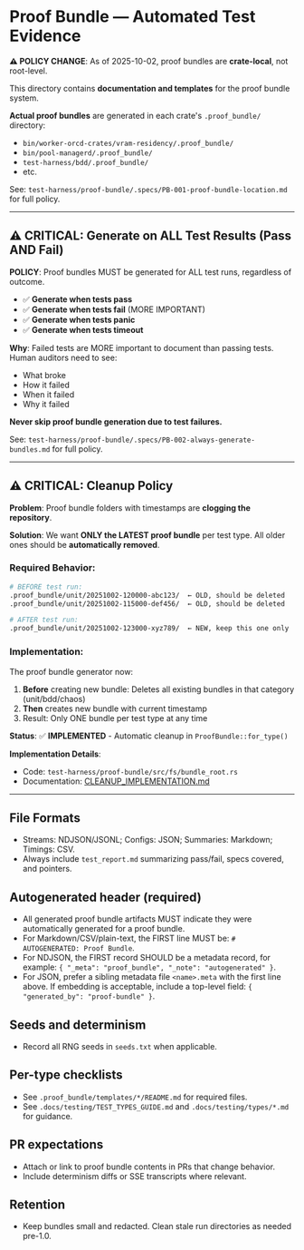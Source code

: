 # Proof Bundle — Automated Test Evidence

**⚠️ POLICY CHANGE**: As of 2025-10-02, proof bundles are **crate-local**, not root-level.

This directory contains **documentation and templates** for the proof bundle system.

**Actual proof bundles** are generated in each crate's `.proof_bundle/` directory:
- `bin/worker-orcd-crates/vram-residency/.proof_bundle/`
- `bin/pool-managerd/.proof_bundle/`
- `test-harness/bdd/.proof_bundle/`
- etc.

See: `test-harness/proof-bundle/.specs/PB-001-proof-bundle-location.md` for full policy.

---

## ⚠️ CRITICAL: Generate on ALL Test Results (Pass AND Fail)

**POLICY**: Proof bundles MUST be generated for ALL test runs, regardless of outcome.

- ✅ **Generate when tests pass**
- ✅ **Generate when tests fail** (MORE IMPORTANT)
- ✅ **Generate when tests panic**
- ✅ **Generate when tests timeout**

**Why**: Failed tests are MORE important to document than passing tests. Human auditors need to see:
- What broke
- How it failed
- When it failed
- Why it failed

**Never skip proof bundle generation due to test failures.**

See: `test-harness/proof-bundle/.specs/PB-002-always-generate-bundles.md` for full policy.

---

## ⚠️ CRITICAL: Cleanup Policy

**Problem**: Proof bundle folders with timestamps are **clogging the repository**.

**Solution**: We want **ONLY the LATEST proof bundle** per test type. All older ones should be **automatically removed**.

### Required Behavior:

```bash
# BEFORE test run:
.proof_bundle/unit/20251002-120000-abc123/  ← OLD, should be deleted
.proof_bundle/unit/20251002-115000-def456/  ← OLD, should be deleted

# AFTER test run:
.proof_bundle/unit/20251002-123000-xyz789/  ← NEW, keep this one only
```

### Implementation:

The proof bundle generator now:
1. **Before** creating new bundle: Deletes all existing bundles in that category (unit/bdd/chaos)
2. **Then** creates new bundle with current timestamp
3. Result: Only ONE bundle per test type at any time

**Status**: ✅ **IMPLEMENTED** - Automatic cleanup in `ProofBundle::for_type()`

**Implementation Details**: 
- Code: `test-harness/proof-bundle/src/fs/bundle_root.rs`
- Documentation: [CLEANUP_IMPLEMENTATION.md](./CLEANUP_IMPLEMENTATION.md)

---

## File Formats

- Streams: NDJSON/JSONL; Configs: JSON; Summaries: Markdown; Timings: CSV.
- Always include `test_report.md` summarizing pass/fail, specs covered, and pointers.

## Autogenerated header (required)
- All generated proof bundle artifacts MUST indicate they were automatically generated for a proof bundle.
- For Markdown/CSV/plain-text, the FIRST line MUST be: `# AUTOGENERATED: Proof Bundle`.
- For NDJSON, the FIRST record SHOULD be a metadata record, for example: `{ "_meta": "proof_bundle", "_note": "autogenerated" }`.
- For JSON, prefer a sibling metadata file `<name>.meta` with the first line above. If embedding is acceptable, include a top-level field: `{ "generated_by": "proof-bundle" }`.

## Seeds and determinism
- Record all RNG seeds in `seeds.txt` when applicable.

## Per-type checklists
- See `.proof_bundle/templates/*/README.md` for required files.
- See `.docs/testing/TEST_TYPES_GUIDE.md` and `.docs/testing/types/*.md` for guidance.

## PR expectations
- Attach or link to proof bundle contents in PRs that change behavior.
- Include determinism diffs or SSE transcripts where relevant.

## Retention
- Keep bundles small and redacted. Clean stale run directories as needed pre-1.0.
